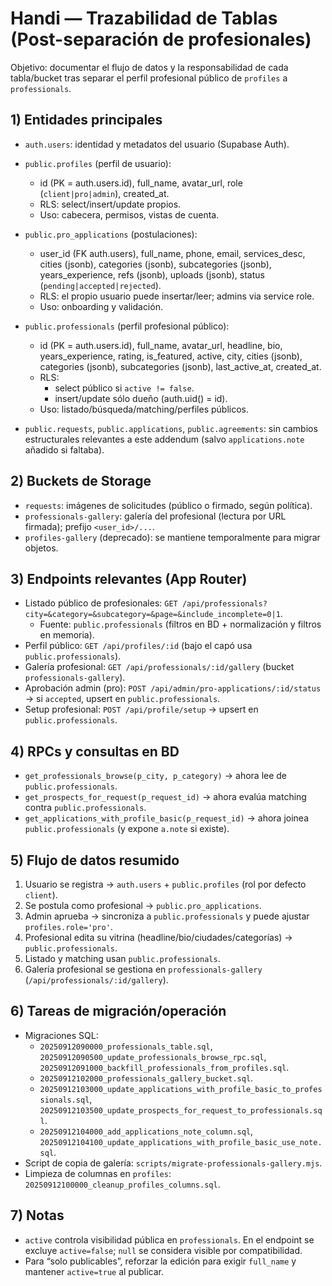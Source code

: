 # Handi — Trazabilidad de Tablas (Post-separación de profesionales)

Objetivo: documentar el flujo de datos y la responsabilidad de cada tabla/bucket tras separar el perfil profesional público de `profiles` a `professionals`.

## 1) Entidades principales

- `auth.users`: identidad y metadatos del usuario (Supabase Auth).
- `public.profiles` (perfil de usuario):
  - id (PK = auth.users.id), full_name, avatar_url, role (`client|pro|admin`), created_at.
  - RLS: select/insert/update propios.
  - Uso: cabecera, permisos, vistas de cuenta.

- `public.pro_applications` (postulaciones):
  - user_id (FK auth.users), full_name, phone, email, services_desc, cities (jsonb), categories (jsonb), subcategories (jsonb), years_experience, refs (jsonb), uploads (jsonb), status (`pending|accepted|rejected`).
  - RLS: el propio usuario puede insertar/leer; admins via service role.
  - Uso: onboarding y validación.

- `public.professionals` (perfil profesional público):
  - id (PK = auth.users.id), full_name, avatar_url, headline, bio, years_experience, rating, is_featured, active, city, cities (jsonb), categories (jsonb), subcategories (jsonb), last_active_at, created_at.
  - RLS:
    - select público si `active != false`.
    - insert/update sólo dueño (auth.uid() = id).
  - Uso: listado/búsqueda/matching/perfiles públicos.

- `public.requests`, `public.applications`, `public.agreements`: sin cambios estructurales relevantes a este addendum (salvo `applications.note` añadido si faltaba).

## 2) Buckets de Storage

- `requests`: imágenes de solicitudes (público o firmado, según política).
- `professionals-gallery`: galería del profesional (lectura por URL firmada); prefijo `<user_id>/...`.
- `profiles-gallery` (deprecado): se mantiene temporalmente para migrar objetos.

## 3) Endpoints relevantes (App Router)

- Listado público de profesionales: `GET /api/professionals?city=&category=&subcategory=&page=&include_incomplete=0|1`.
  - Fuente: `public.professionals` (filtros en BD + normalización y filtros en memoria).
- Perfil público: `GET /api/profiles/:id` (bajo el capó usa `public.professionals`).
- Galería profesional: `GET /api/professionals/:id/gallery` (bucket `professionals-gallery`).
- Aprobación admin (pro): `POST /api/admin/pro-applications/:id/status` → si `accepted`, upsert en `public.professionals`.
- Setup profesional: `POST /api/profile/setup` → upsert en `public.professionals`.

## 4) RPCs y consultas en BD

- `get_professionals_browse(p_city, p_category)` → ahora lee de `public.professionals`.
- `get_prospects_for_request(p_request_id)` → ahora evalúa matching contra `public.professionals`.
- `get_applications_with_profile_basic(p_request_id)` → ahora joinea `public.professionals` (y expone `a.note` si existe).

## 5) Flujo de datos resumido

1. Usuario se registra → `auth.users` + `public.profiles` (rol por defecto `client`).
2. Se postula como profesional → `public.pro_applications`.
3. Admin aprueba → sincroniza a `public.professionals` y puede ajustar `profiles.role='pro'`.
4. Profesional edita su vitrina (headline/bio/ciudades/categorías) → `public.professionals`.
5. Listado y matching usan `public.professionals`.
6. Galería profesional se gestiona en `professionals-gallery` (`/api/professionals/:id/gallery`).

## 6) Tareas de migración/operación

- Migraciones SQL:
  - `20250912090000_professionals_table.sql`, `20250912090500_update_professionals_browse_rpc.sql`, `20250912091000_backfill_professionals_from_profiles.sql`.
  - `20250912102000_professionals_gallery_bucket.sql`.
  - `20250912103000_update_applications_with_profile_basic_to_professionals.sql`, `20250912103500_update_prospects_for_request_to_professionals.sql`.
  - `20250912104000_add_applications_note_column.sql`, `20250912104100_update_applications_with_profile_basic_use_note.sql`.
- Script de copia de galería: `scripts/migrate-professionals-gallery.mjs`.
- Limpieza de columnas en `profiles`: `20250912100000_cleanup_profiles_columns.sql`.

## 7) Notas

- `active` controla visibilidad pública en `professionals`. En el endpoint se excluye `active=false`; `null` se considera visible por compatibilidad.
- Para “solo publicables”, reforzar la edición para exigir `full_name` y mantener `active=true` al publicar.

